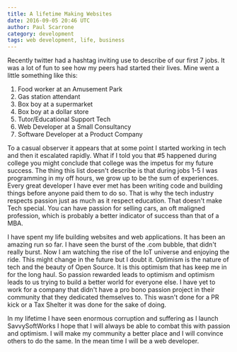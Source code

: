 ```yaml
---
title: A lifetime Making Websites
date: 2016-09-05 20:46 UTC
author: Paul Scarrone
category: development
tags: web development, life, business
---
```

Recently twitter had a hashtag inviting use to describe of our first 7 jobs. It was a lot of fun to see how my peers had started their lives. Mine went a little something like this:

1. Food worker at an Amusement Park
2. Gas station attendant
3. Box boy at a supermarket
4. Box boy at a dollar store
5. Tutor/Educational Support Tech
6. Web Developer at a Small Consultancy
7. Software Developer at a Product Company

To a casual observer it appears that at some point I started working in tech and then it escalated rapidly. What if I told you that #5 happened during college you might conclude that college was the impetus for my future success. The thing this list doesn't describe is that during jobs 1-5 I was programming in my off hours, we grow up to be the sum of experiences. Every great developer I have ever met has been writing code and building things before anyone paid them to do so. That is why the tech industry respects passion just as much as it respect education. That doesn't make Tech special. You can have passion for selling cars, an oft maligned profession, which is probably a better indicator of success than that of a MBA.

I have spent my life building websites and web applications. It has been an amazing run so far. I have seen the burst of the .com bubble, that didn't really burst. Now I am watching the rise of the IoT universe and enjoying the ride. This might change in the future but I doubt it. Optimism is the nature of tech and the beauty of Open Source. It is this optimism that has keep me in for the long haul. So passion rewarded leads to optimism and optimism leads to us trying to build a better world for everyone else. I have yet to work for a company that didn't have a pro bono passion project in their community that they dedicated themselves to. This wasn't done for a PR kick or a Tax Shelter it was done for the sake of doing.

In my lifetime I have seen enormous corruption and suffering as I launch SavvySoftWorks I hope that I will always be able to combat this with passion and optimism. I will make my community a better place and I will convince others to do the same. In the mean time I will be a web developer.
